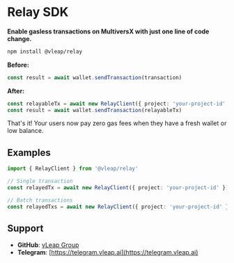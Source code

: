 # Relay SDK

**Enable gasless transactions on MultiversX with just one line of code change.**

```bash
npm install @vleap/relay
```

**Before:**

```typescript
const result = await wallet.sendTransaction(transaction)
```

**After:**

```typescript
const relayableTx = await new RelayClient({ project: 'your-project-id' }).relay(transaction)
const result = await wallet.sendTransaction(relayableTx)
```

That's it! Your users now pay zero gas fees when they have a fresh wallet or low balance.

## Examples

```typescript
import { RelayClient } from '@vleap/relay'

// Single transaction
const relayedTx = await new RelayClient({ project: 'your-project-id' }).relay(transaction)

// Batch transactions
const relayedTxs = await new RelayClient({ project: 'your-project-id' }).relayBatch(transactions)
```

## Support

- **GitHub**: [vLeap Group](https://github.com/vLeapGroup)
- **Telegram**: [https://telegram.vleap.ai](https://telegram.vleap.ai)
